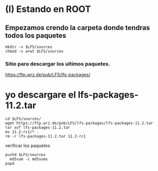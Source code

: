 # (I) Estando en ROOT
## Empezamos crendo la carpeta donde tendras todos los paquetes
```
mkdir -v $LFS/sources
chmod -v a+wt $LFS/sources
```

### Sitio para descargar los ultimos paquetes.
https://ftp.wrz.de/pub/LFS/lfs-packages/

# yo descargare el lfs-packages-11.2.tar
```
cd $LFS/sources/
wget https://ftp.wrz.de/pub/LFS/lfs-packages/lfs-packages-11.2.tar
tar xvf lfs-packages-11.2.tar
mv 11.2-rc1/* .
rm -r lfs-packages-11.2.tar 11.2-rc1
```
verificar los paquetes
```
pushd $LFS/sources
  md5sum -c md5sums
popd
```